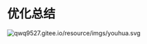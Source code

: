 # 优化总结

![qwq9527.gitee.io/resource/imgs/youhua.svg](https://qwq9527.gitee.io/resource/imgs/youhua.svg)